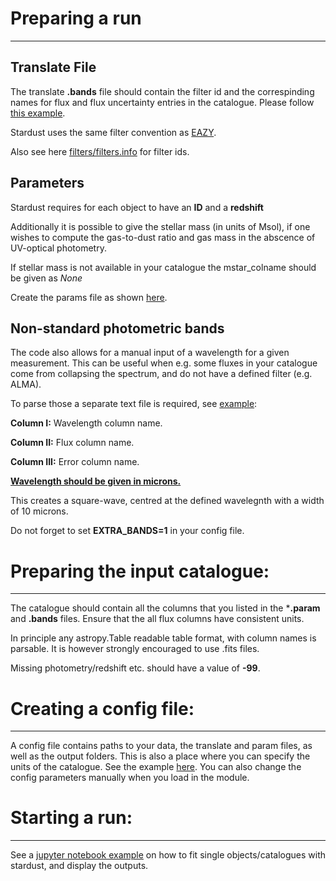 # Preparing a run
-----
## Translate File
The translate **.bands** file should contain the filter id and the correspinding names for flux and flux uncertainty entries in the catalogue. Please follow [this example](https://github.com/VasilyKokorev/stardust/blob/master/example/stellar%2Bir/example.bands).

Stardust uses the same filter convention as [EAZY](https://github.com/gbrammer/eazy-py).


Also see here [filters/filters.info](https://github.com/VasilyKokorev/stardust/blob/master/stardust/filters/filters.info) for filter ids.

## Parameters

Stardust requires for each object to have an **ID** and a **redshift**

Additionally it is possible to give the stellar mass (in units of Msol), if one wishes to compute the gas-to-dust ratio and gas mass in the abscence of UV-optical photometry.

If stellar mass is not available in your catalogue the mstar_colname should be given as *None*

Create the params file as shown [here](https://github.com/VasilyKokorev/stardust/blob/master/example/stellar%2Bir/example.param).


## Non-standard photometric bands

The code also allows for a manual input of a wavelength for a given measurement. This can be useful when e.g. some fluxes in your catalogue come from collapsing the spectrum, and do not have a defined filter (e.g. ALMA).

To parse those a separate text file is required, see [example](https://github.com/VasilyKokorev/stardust/blob/master/example/extra_bands/fv.bands_extra):

**Column I:** Wavelength column name.

**Column II:** Flux column name.

**Column III:** Error column name.

**<ins>Wavelength should be given in microns.</ins>**

This creates a square-wave, centred at the defined wavelegnth with a width of 10 microns.

Do not forget to set **EXTRA_BANDS=1** in your config file.

# Preparing the input catalogue: 
-----

The catalogue should contain all the columns that you listed in the ***.param** and **.bands** files.
Ensure that the all flux columns have consistent units.

In principle any astropy.Table readable table format, with column names is parsable. It is however strongly encouraged to use .fits files.

Missing photometry/redshift etc. should have a value of **-99**.

# Creating a config file: 
-----
A config file contains paths to your data, the translate and param files, as well as the output folders. This is also a place where you can specify the units of the catalogue. See the example [here](https://github.com/VasilyKokorev/stardust/blob/master/example/example.config). You can also change the config parameters manually when you load in the module.

# Starting a run: 
-----

See a [jupyter notebook example](https://github.com/VasilyKokorev/stardust/blob/master/example/Stardust_Example.ipynb) on how to fit single objects/catalogues with stardust, and display the outputs.
